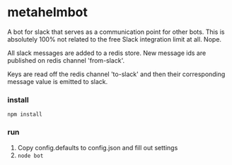 # metahelmbot
A bot for slack that serves as a communication point for other bots. This is absolutely 100% not related to the free Slack integration limit at all. Nope.

All slack messages are added to a redis store. New message ids are published on redis channel 'from-slack'.

Keys are read off the redis channel 'to-slack' and then their corresponding message value is emitted to slack.

### install
`npm install`

### run
1. Copy config.defaults to config.json and fill out settings
2. `node bot`
